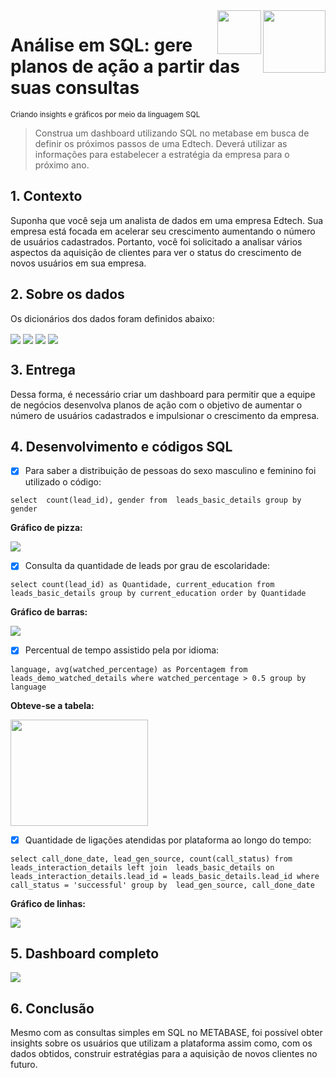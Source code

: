<img align="right" width="100" height="100" src="images/icon_metabase.png"/>

<img align="right" width="70" height="70" src="images/icon_sql.png"/>

# Análise em SQL: gere planos de ação a partir das suas consultas
<sub> Criando insights e gráficos por meio da linguagem SQL </sub>

> Construa um dashboard utilizando SQL no metabase em busca de definir os próximos passos de uma Edtech. Deverá utilizar as informações para estabelecer a estratégia da empresa para o próximo ano.

## 1. Contexto

Suponha que você seja um analista de dados em uma empresa Edtech. Sua empresa está focada
em acelerar seu crescimento aumentando o número de usuários cadastrados.
Portanto, você foi solicitado a analisar vários aspectos da aquisição de clientes para ver o status
do crescimento de novos usuários em sua empresa.

## 2. Sobre os dados
Os dicionários dos dados foram definidos abaixo:

<img align="center" src="images/sql_1.png"/>

<img align="center" src="images/sql_2.png"/>

<img align="center" src="images/sql_3.png"/>

<img align="center" src="images/sql_4.png"/>

## 3. Entrega
Dessa forma, é necessário criar um dashboard para permitir que a equipe de
negócios desenvolva planos de ação com o objetivo de aumentar o número de usuários
cadastrados e impulsionar o crescimento da empresa.

## 4. Desenvolvimento e códigos SQL

- [x] Para saber a distribuição de pessoas do sexo masculino e feminino foi utilizado o código:

`select 
count(lead_id), gender
from 
leads_basic_details
group by 
gender`

**Gráfico de pizza:**

<img align="center" src="images/pizza_1.png"/>

- [x] Consulta da quantidade de leads por grau de escolaridade:

`select count(lead_id) as Quantidade, current_education
from leads_basic_details
group by current_education
order by Quantidade`

**Gráfico de barras:**
<br>

<img align="center" src="images/graph_1.png"/>

- [x] Percentual de tempo assistido pela por idioma:

`language, avg(watched_percentage) as Porcentagem
from leads_demo_watched_details
where watched_percentage > 0.5
group by language`

**Obteve-se a tabela:**
<br>

<img align="center" width="220" height="170" src="images/language_1.png"/>
<br>

- [x] Quantidade de ligações atendidas por plataforma ao longo do tempo:

`select call_done_date, lead_gen_source, count(call_status)
from leads_interaction_details
left join 
leads_basic_details on leads_interaction_details.lead_id = leads_basic_details.lead_id
where 
call_status = 'successful'
group by 
lead_gen_source, call_done_date`

**Gráfico de linhas:**

<img align="center" src="images/ligacoes_1.png"/>

<br>

## 5. Dashboard completo

<img align="center" src="images/sql_dash.png"/>

## 6. Conclusão

Mesmo com as consultas simples em SQL no METABASE, foi possível obter insights sobre os usuários que utilizam a plataforma assim como, com os dados obtidos, construir estratégias para a aquisição de novos clientes no futuro. 
